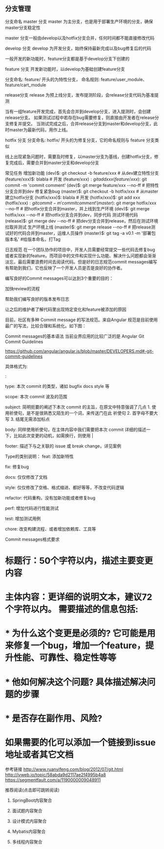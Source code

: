 ## 分支管理
分支命名
master 分支
master 为主分支，也是用于部署生产环境的分支，确保master分支稳定性

master 分支一般由develop以及hotfix分支合并，任何时间都不能直接修改代码

develop 分支
develop 为开发分支，始终保持最新完成以及bug修复后的代码

一般开发的新功能时，feature分支都是基于develop分支下创建的

feature 分支
开发新功能时，以develop为基础创建feature分支

分支命名: feature/ 开头的为特性分支， 命名规则: feature/user_module、 feature/cart_module

release分支
release 为预上线分支，发布提测阶段，会release分支代码为基准提测

当有一组feature开发完成，首先会合并到develop分支，进入提测时，会创建release分支。
如果测试过程中若存在bug需要修复，则直接由开发者在release分支修复并提交。
当测试完成之后，合并release分支到master和develop分支，此时master为最新代码，用作上线。

hotfix 分支
分支命名: hotfix/ 开头的为修复分支，它的命名规则与 feature 分支类似

线上出现紧急问题时，需要及时修复，以master分支为基线，创建hotfix分支，修复完成后，需要合并到master分支和develop分支

常见任务
增加新功能
(dev)$: git checkout -b feature/xxx            # 从dev建立特性分支
(feature/xxx)$: blabla                         # 开发
(feature/xxx)$: git add xxx
(feature/xxx)$: git commit -m 'commit comment'
(dev)$: git merge feature/xxx --no-ff          # 把特性分支合并到dev
修复紧急bug
(master)$: git checkout -b hotfix/xxx         # 从master建立hotfix分支
(hotfix/xxx)$: blabla                         # 开发
(hotfix/xxx)$: git add xxx
(hotfix/xxx)$: git commit -m 'commit comment'
(master)$: git merge hotfix/xxx --no-ff       # 把hotfix分支合并到master，并上线到生产环境
(dev)$: git merge hotfix/xxx --no-ff          # 把hotfix分支合并到dev，同步代码
测试环境代码
(release)$: git merge dev --no-ff             # 把dev分支合并到release，然后在测试环境拉取并测试
生产环境上线
(master)$: git merge release --no-ff          # 把release测试好的代码合并到master，运维人员操作
(master)$: git tag -a v0.1 -m '部署包版本名'  #给版本命名，打Tag

日志规范
在一个团队协作的项目中，开发人员需要经常提交一些代码去修复bug或者实现新的feature。而项目中的文件和实现什么功能、解决什么问题都会渐渐淡忘，最后需要浪费时间去阅读代码。但是好的日志规范commit messages编写有帮助到我们，它也反映了一个开发人员是否是良好的协作者。

编写良好的Commit messages可以达到3个重要的目的：

加快review的流程

帮助我们编写良好的版本发布日志

让之后的维护者了解代码里出现特定变化和feature被添加的原因

目前，社区有多种 Commit message 的写法规范。来自Angular 规范是目前使用最广的写法，比较合理和系统化。如下图：



Commit messages的基本语法
当前业界应用的比较广泛的是 Angular Git Commit Guidelines

https://github.com/angular/angular.js/blob/master/DEVELOPERS.md#-git-commit-guidelines

具体格式为:

<type>: <subject>
<BLANK LINE>
<body>
<BLANK LINE>
<footer>


type: 本次 commit 的类型，诸如 bugfix docs style 等

scope: 本次 commit 波及的范围

subject: 简明扼要的阐述下本次 commit 的主旨，在原文中特意强调了几点 1. 使用祈使句，是不是很熟悉又陌生的一个词，来传送门在此 祈使句 2. 首字母不要大写 3. 结尾无需添加标点

body: 同样使用祈使句，在主体内容中我们需要把本次 commit 详细的描述一下，比如此次变更的动机，如需换行，则使用 |

footer: 描述下与之关联的 issue 或 break change，详见案例

Type的类别说明：
feat: 添加新特性

fix: 修复bug

docs: 仅仅修改了文档

style: 仅仅修改了空格、格式缩进、都好等等，不改变代码逻辑

refactor: 代码重构，没有加新功能或者修复bug

perf: 增加代码进行性能测试

test: 增加测试用例

chore: 改变构建流程、或者增加依赖库、工具等

Commit messages格式要求
# 标题行：50个字符以内，描述主要变更内容
#
# 主体内容：更详细的说明文本，建议72个字符以内。 需要描述的信息包括:
#
# * 为什么这个变更是必须的? 它可能是用来修复一个bug，增加一个feature，提升性能、可靠性、稳定性等等
# * 他如何解决这个问题? 具体描述解决问题的步骤
# * 是否存在副作用、风险? 
#
# 如果需要的化可以添加一个链接到issue地址或者其它文档
参考链接
http://www.ruanyifeng.com/blog/2012/07/git.html
http://ivweb.io/topic/58abda9d2117ae2f4995b4a8
https://segmentfault.com/a/1190000009048911

推荐阅读(点击即可跳转阅读)

1. SpringBoot内容聚合

2. 面试题内容聚合

3. 设计模式内容聚合

4. Mybatis内容聚合

5. 多线程内容聚合



